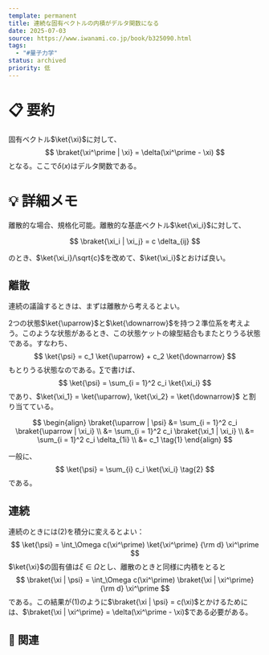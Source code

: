 ```yaml
---
template: permanent
title: 連続な固有ベクトルの内積がデルタ関数になる
date: 2025-07-03
source: https://www.iwanami.co.jp/book/b325090.html
tags:
  - "#量子力学"
status: archived
priority: 低
---
```


# 📋 要約
固有ベクトル$\ket{\xi}$に対して、
$$
	\braket{\xi^\prime | \xi} = \delta(\xi^\prime - \xi)
$$
となる。ここで$\delta(x)$はデルタ関数である。


# 💡 詳細メモ

離散的な場合、規格化可能。離散的な基底ベクトル$\ket{\xi_i}$に対して、

$$
    \braket{\xi_i | \xi_j} = c \delta_{ij}
$$

のとき、$\ket{\xi_i}/\sqrt{c}$を改めて、$\ket{\xi_i}$とおけば良い。


## 離散
連続の議論するときは、まずは離散から考えるとよい。

2つの状態$\ket{\uparrow}$と$\ket{\downarrow}$を持つ２準位系を考えよう。このような状態があるとき、この状態ケットの線型結合もまたとりうる状態である。すなわち、
$$
	\ket{\psi} = c_1 \ket{\uparrow} + c_2 \ket{\downarrow}
$$
もとりうる状態なのである。$\sum$で書けば、
$$
	\ket{\psi} 
	= \sum_{i = 1}^2 c_i \ket{\xi_i}
$$
であり、$\ket{\xi_1} = \ket{\uparrow}, \ket{\xi_2} = \ket{\downarrow}$ と割り当てている。

$$
\begin{align}
	\braket{\uparrow | \psi} 
	&= \sum_{i = 1}^2 c_i \braket{\uparrow | \xi_i} \\
	&= \sum_{i = 1}^2 c_i \braket{\xi_1 | \xi_i} \\
	&= \sum_{i = 1}^2 c_i \delta_{1i} \\
	&= c_1 \tag{1}
\end{align}
$$

一般に、
$$
	\ket{\psi} 
	= \sum_{i} c_i \ket{\xi_i}
	\tag{2}
$$
である。


## 連続
連続のときには$(2)$を積分に変えるとよい：
$$
	\ket{\psi}
	= 
	\int_\Omega c(\xi^\prime) \ket{\xi^\prime} {\rm d} \xi^\prime
$$
$\ket{\xi}$の固有値は$\xi \in \Omega$とし、離散のときと同様に内積をとると
$$
	\braket{\xi | \psi}
	= 
	\int_\Omega c(\xi^\prime) \braket{\xi | \xi^\prime} {\rm d} \xi^\prime
$$
である。この結果が$(1)$のように$\braket{\xi | \psi} = c(\xi)$とかけるためには、$\braket{\xi | \xi^\prime} = \delta(\xi^\prime - \xi)$である必要がある。

## 🔗 関連
